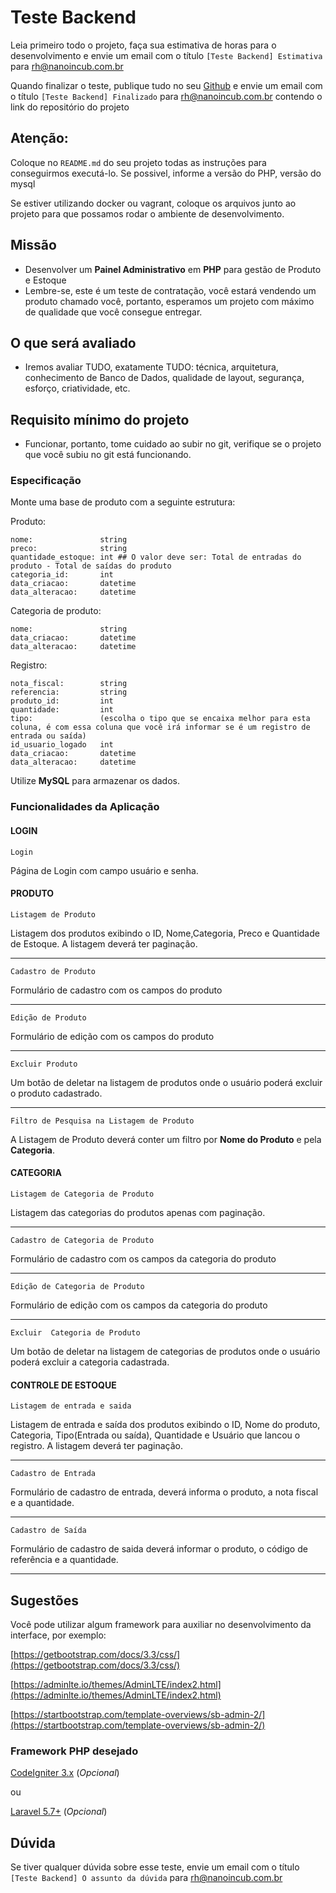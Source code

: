 # Teste Backend

Leia primeiro todo o projeto, faça sua estimativa de horas para o desenvolvimento e envie um email com o
título `[Teste Backend] Estimativa` para rh@nanoincub.com.br

Quando finalizar o teste, publique tudo no seu [Github](https://github.com) e envie um email com o
título `[Teste Backend] Finalizado` para rh@nanoincub.com.br contendo o link do repositório do projeto

## Atenção:

Coloque no `README.md` do seu projeto todas as instruções para conseguirmos executá-lo. Se possivel, informe a versão do PHP, versão do mysql

Se estiver utilizando docker ou vagrant, coloque os arquivos junto ao projeto para que possamos rodar o ambiente de desenvolvimento.


## Missão

- Desenvolver um **Painel Administrativo** em **PHP** para gestão de Produto e Estoque
- Lembre-se, este é um teste de contratação, você estará vendendo um produto chamado você, portanto, esperamos um projeto com máximo de qualidade que você consegue entregar.


## O que será avaliado

- Iremos avaliar TUDO, exatamente TUDO: técnica, arquitetura, conhecimento de Banco de Dados, qualidade de layout, segurança, esforço, criatividade, etc.


## Requisito mínimo do projeto

- Funcionar, portanto, tome cuidado ao subir no git, verifique se o projeto que você subiu no git está funcionando.


### Especificação

Monte uma base de produto com a seguinte estrutura:

Produto:
```
nome:               string
preco:              string
quantidade_estoque: int ## O valor deve ser: Total de entradas do produto - Total de saídas do produto
categoria_id:       int
data_criacao:       datetime
data_alteracao:     datetime
```

Categoria de produto:
```
nome:               string
data_criacao:       datetime
data_alteracao:     datetime
```

Registro:
```
nota_fiscal:        string
referencia:         string
produto_id:         int
quantidade:         int
tipo:               (escolha o tipo que se encaixa melhor para esta coluna, é com essa coluna que você irá informar se é um registro de entrada ou saída)
id_usuario_logado   int
data_criacao:       datetime
data_alteracao:     datetime
```

Utilize **MySQL** para armazenar os dados.

### Funcionalidades da Aplicação

#### LOGIN

`Login`

Página de Login com campo usuário e senha.


#### PRODUTO


`Listagem de Produto`

Listagem dos produtos exibindo o ID, Nome,Categoria, Preco e Quantidade de Estoque. A listagem deverá ter paginação.

---

`Cadastro de Produto`

Formulário de cadastro com os campos do produto

---

`Edição de Produto`

Formulário de edição com os campos do produto

---

`Excluir Produto`

Um botão de deletar na listagem de produtos onde o usuário poderá excluir o produto cadastrado.

---

`Filtro de Pesquisa na Listagem de Produto`

A Listagem de Produto deverá conter um filtro por **Nome do Produto** e pela **Categoria**.


#### CATEGORIA


`Listagem de Categoria de Produto`

Listagem das categorias do produtos apenas com paginação.

---

`Cadastro de Categoria de Produto`

Formulário de cadastro com os campos da categoria do produto

---

`Edição de Categoria de Produto`

Formulário de edição com os campos da categoria do produto

---

`Excluir  Categoria de Produto`

Um botão de deletar na listagem de categorias de produtos onde o usuário poderá excluir a categoria cadastrada.

#### CONTROLE DE ESTOQUE

`Listagem de entrada e saida`

Listagem de entrada e saída dos produtos exibindo o ID, Nome do produto, Categoria, Tipo(Entrada ou saída), Quantidade e Usuário que lancou o registro. A listagem deverá ter paginação.

---

`Cadastro de Entrada`

Formulário de cadastro de entrada, deverá informa o produto, a nota fiscal e a quantidade.

---

`Cadastro de Saída`

Formulário de cadastro de saida deverá informar o produto, o código de referência e a quantidade.


---

## Sugestões
Você pode utilizar algum framework para auxiliar no desenvolvimento da interface, por exemplo:

[https://getbootstrap.com/docs/3.3/css/](https://getbootstrap.com/docs/3.3/css/)

[https://adminlte.io/themes/AdminLTE/index2.html](https://adminlte.io/themes/AdminLTE/index2.html)

[https://startbootstrap.com/template-overviews/sb-admin-2/](https://startbootstrap.com/template-overviews/sb-admin-2/)


### Framework PHP desejado
[CodeIgniter 3.x](https://github.com/bcit-ci/CodeIgniter) (*Opcional*)

ou

[Laravel 5.7+](https://github.com/laravel/laravel) (*Opcional*)


## Dúvida

Se tiver qualquer dúvida sobre esse teste, envie um email com o título `[Teste Backend] O assunto da dúvida` para rh@nanoincub.com.br
